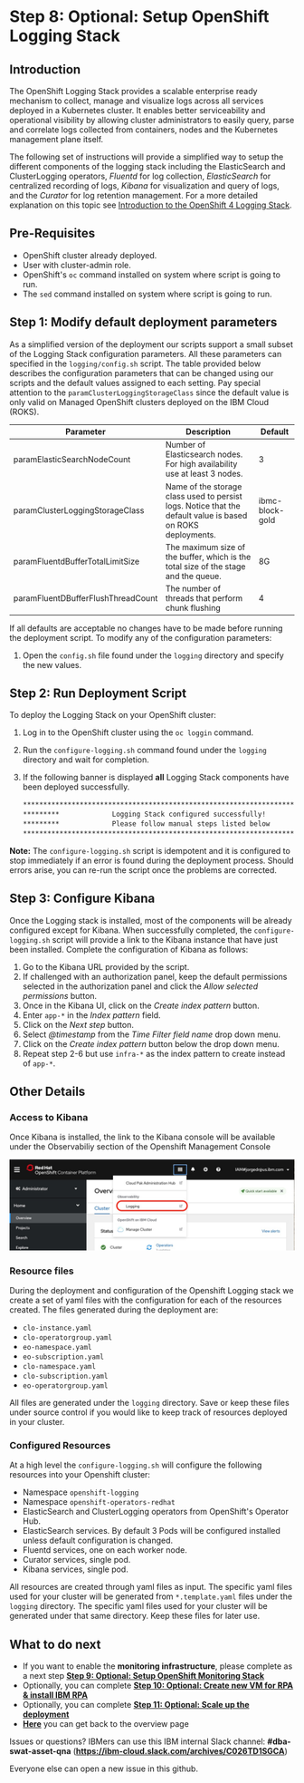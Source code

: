 # Step 8: Optional: Setup OpenShift Logging Stack

## Introduction

The OpenShift Logging Stack provides a scalable enterprise ready mechanism to collect, manage and visualize logs across all services deployed in a Kubernetes cluster.  It enables better serviceability and operational visibility by allowing cluster administrators to easily query, parse and correlate logs collected from containers, nodes and the Kubernetes management plane itself.

The following set of instructions will provide a simplified way to setup the different components of the logging stack including the ElasticSearch and ClusterLogging operators, *Fluentd* for log collection, *ElasticSearch* for centralized recording of logs, *Kibana* for visualization and query of logs, and the *Curator* for log retention management.  For a more detailed explanation on this topic see [Introduction to the OpenShift 4 Logging Stack](https://www.openshift.com/blog/introduction-to-the-openshift-4-logging-stack).

## Pre-Requisites

- OpenShift cluster already deployed.
- User with cluster-admin role.
- OpenShift's `oc` command installed on system where script is going to run.
- The `sed` command installed on system where script is going to run.  

## Step 1: Modify default deployment parameters

As a simplified version of the deployment our scripts support a small subset of the Logging Stack configuration parameters. All these parameters can specified in the `logging/config.sh` script.  The table provided below describes the configuration parameters that can be changed using our scripts and the default values assigned to each setting.  Pay special attention to the `paramClusterLoggingStorageClass` since the default value is only valid on Managed OpenShift clusters deployed on the IBM Cloud (ROKS).

|Parameter|Description|Default|
|---------|-----------|-------|
|paramElasticSearchNodeCount|Number of Elasticsearch nodes. For high availability use at least 3 nodes.|3|
|paramClusterLoggingStorageClass|Name of the storage class used to persist logs. Notice that the default value is based on ROKS deployments.|ibmc-block-gold|
|paramFluentdBufferTotalLimitSize|The maximum size of the buffer, which is the total size of the stage and the queue.|8G|
|paramFluentDBufferFlushThreadCount|The number of threads that perform chunk flushing|4|

If all defaults are acceptable no changes have to be made before running the deployment script.  To modify any of the configuration parameters:

1. Open the `config.sh` file found under the `logging` directory and specify the new values.

## Step 2: Run Deployment Script

To deploy the Logging Stack on your OpenShift cluster:

1. Log in to the OpenShift cluster using the `oc loggin` command.
2. Run the `configure-logging.sh` command found under the `logging` directory and wait for completion.
3. If the following banner is displayed **all** Logging Stack components have been deployed successfully.

   ```bash
   *********************************************************************************
   *********             Logging Stack configured successfully!            *********
   *********             Please follow manual steps listed below           *********
   *********************************************************************************
   ```

**Note:** The `configure-logging.sh` script is idempotent and it is configured to stop immediately if an error is found during the deployment process. Should errors arise, you can re-run the script once the problems are corrected.

## Step 3: Configure Kibana

Once the Logging stack is installed, most of the components will be already configured except for Kibana.  When successfully completed, the `configure-logging.sh` script will provide a link to the Kibana instance that have just been installed.  Complete the configuration of Kibana as follows:

1. Go to the Kibana URL provided by the script.
2. If challenged with an authorization panel, keep the default permissions selected in the authorization panel and click the *Allow selected permissions* button.
3. Once in the Kibana UI, click on the *Create index pattern* button.
4. Enter `app-*` in the *Index pattern* field.
5. Click on the *Next step* button.
6. Select *@timestamp* from the *Time Filter field name*  drop down menu.
7. Click on the *Create index pattern* button below the drop down menu.
8. Repeat step 2-6 but use `infra-*` as the index pattern to create instead of `app-*`.

## Other Details

### Access to Kibana

Once Kibana is installed, the link to the Kibana console will be available under the Observabiliy section of the Openshift Management Console

![Kibana Access](images/Kibana-Access.jpg "Kibana Access")

### Resource files

During the deployment and configuration of the Openshift Logging stack we create a set of yaml files with the configuration for each of the resources created.  The files generated during the deployment are:

- `clo-instance.yaml`
- `clo-operatorgroup.yaml`
- `eo-namespace.yaml`
- `eo-subscription.yaml`
- `clo-namespace.yaml`
- `clo-subscription.yaml`
- `eo-operatorgroup.yaml`

All files are generated under the `logging` directory.  Save or keep these files under source control if you would like to keep track of resources deployed in your cluster.

### Configured Resources

At a high level the `configure-logging.sh` will configure the following resources into your Openshift cluster:

- Namespace `openshift-logging` 
- Namespace `openshift-operators-redhat`
- ElasticSearch and ClusterLogging operators from OpenShift's Operator Hub.
- ElasticSearch services. By default 3 Pods will be configured installed unless default configuration is changed.
- Fluentd services, one on each worker node.
- Curator services, single pod.
- Kibana services, single pod.

All resources are created through yaml files as input. The specific yaml files used for your cluster will be generated from `*.template.yaml` files under the `logging` directory.  The specific yaml files used for your cluster will be generated under that same directory. Keep these files for later use.

## What to do next

- If you want to enable the **monitoring infrastructure**, please complete as a next step **[Step 9: Optional: Setup OpenShift Monitoring Stack](09setupMonitoring.md)**
- Optionally, you can complete **[Step 10: Optional: Create new VM for RPA  &  install IBM RPA](10createVMForRPA.md)**
- Optionally, you can complete **[Step 11: Optional: Scale up the deployment](11scaleUp.md)**
- **[Here](Readme.md)** you can get back to the overview page

Issues or questions? IBMers can use this IBM internal Slack channel: **#dba-swat-asset-qna** (**https://ibm-cloud.slack.com/archives/C026TD1SGCA**)

Everyone else can open a new issue in this github.
